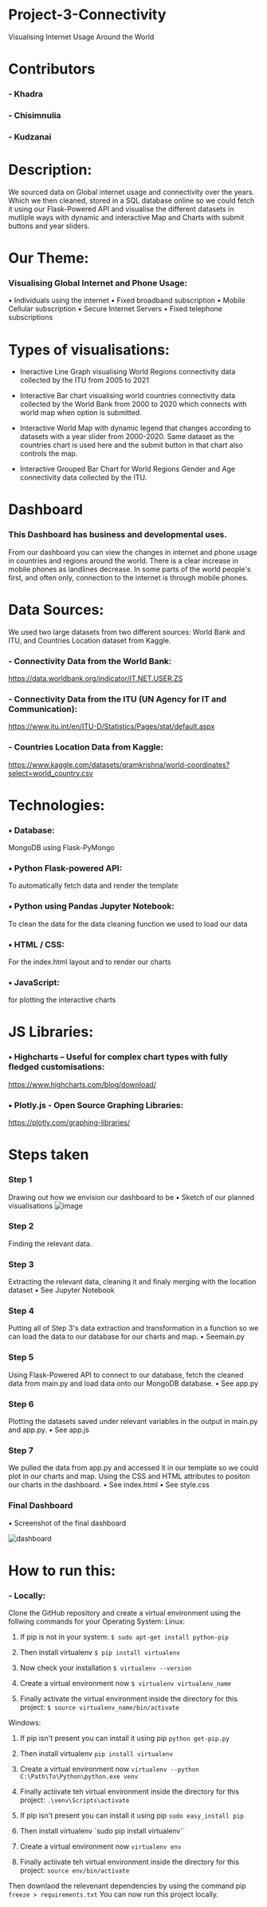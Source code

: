 # Project-3-Connectivity
Visualising Internet Usage Around the World

# Contributors
### - Khadra
### - Chisimnulia
### - Kudzanai 


# Description:

We sourced data on Global internet usage and connectivity over the years. Which we then cleaned, stored in a  SQL database online so we could fetch it using our Flask-Powered API and visualise the different datasets in mutliple ways with dynamic and interactive Map and Charts with submit buttons and year sliders. 

#	Our Theme: 
### Visualising Global Internet and Phone Usage:

•	Individuals using the internet 
•	Fixed broadband subscription
•	Mobile Cellular subscription 
•	Secure Internet Servers
•	Fixed telephone subscriptions

# Types of visualisations:

- Ineractive Line Graph visualising World Regions connectivity data collected by the ITU from 2005 to 2021

- Interactive Bar chart visualising world countries connectivity data collected by the World Bank from 2000 to 2020 which connects with world map when option is submitted.

- Interactive World Map with dynamic legend that changes according to datasets with a year slider from 2000-2020. Same dataset as the countries chart is used here and the submit button in that chart also controls the map.

- Interactive Grouped Bar Chart for World Regions Gender and Age connectivity data collected by the ITU.

# Dashboard
### This Dashboard has business and developmental uses.
From our dashboard you can view the changes in internet and phone usage in countries and regions around the world. There is a clear increase in mobile phones as landlines decrease. In some parts of the world people's first, and often only, connection to the internet is through mobile phones. 



# Data Sources:
We used two large datasets from two different sources: World Bank and ITU, and Countries Location dataset from Kaggle.

### - Connectivity Data from the World Bank: 
https://data.worldbank.org/indicator/IT.NET.USER.ZS

### - Connectivity Data from the ITU (UN Agency for IT and Communication): 
https://www.itu.int/en/ITU-D/Statistics/Pages/stat/default.aspx

### - Countries Location Data from Kaggle: 
https://www.kaggle.com/datasets/qramkrishna/world-coordinates?select=world_country.csv




# Technologies:
### •	Database: 
MongoDB using Flask-PyMongo 

### •	Python Flask-powered API:
To automatically fetch data and render the template

### •	Python using Pandas Jupyter Notebook:
To clean the data for the data cleaning function we used to load our data

### •	HTML / CSS:
For the index.html layout and to render our charts

### •	JavaScript:
for plotting the interactive charts

# JS Libraries:
### •	Highcharts – Useful for complex chart types with fully fledged customisations:
https://www.highcharts.com/blog/download/

### •	Plotly.js - Open Source Graphing Libraries:
https://plotly.com/graphing-libraries/ 



# Steps taken 
### Step 1

Drawing out how we envision our dashboard to be
•	Sketch of our planned visualisations
![image](https://user-images.githubusercontent.com/67019030/177653668-49bde6f8-7cb4-43da-b0ee-0020d264505d.jpeg)


### Step 2
Finding the relevant data.

### Step 3
Extracting the relevant data, cleaning it and finaly merging with the location dataset 
•	See Jupyter Notebook

### Step 4
Putting all of Step 3's data extraction and transformation in a function so we can load the data to our database for our charts and map.
•	Seemain.py

### Step 5

Using Flask-Powered API to connect to our database, fetch the cleaned data from main.py and load data onto our MongoDB database.
•	See app.py

### Step 6
Plotting the datasets saved under relevant variables in the output in main.py and app.py.
•	See app.js

### Step 7
We pulled the data from app.py and accessed it in our template so we could plot in our charts and map. Using the CSS and HTML attributes to positon our charts in the dashboard.
•	See index.html
•	See style.css

### Final Dashboard
•	Screenshot of the final dashboard

![dashboard](https://user-images.githubusercontent.com/67019030/177653123-feb85636-1ee5-4746-a658-58879d3c91a8.png)



# How to run this:
### - Locally:
Clone the GitHub repository and create a virtual environment using the follwing commands for your Operating System:
Linux:
1. If pip is not in your system:
`$ sudo apt-get install python-pip`

2. Then install virtualenv
`$ pip install virtualenv`

3. Now check your installation
`$ virtualenv --version`

4. Create a virtual environment now
`$ virtualenv virtualenv_name`

5. Finally activate the virtual environment inside the directory for this project:
`$ source virtualenv_name/bin/activate`

Windows:

1. If pip isn't present you can install it using pip
`python get-pip.py`

2. Then install virtualenv
`pip install virtualenv`

3. Create a virtual environment now
`virtualenv --python C:\Path\To\Python\python.exe venv`

4. Finally actiivate teh virtual environment inside the directory for this project:
`.\venv\Scripts\activate`


1. If pip isn't present you can install it using pip
`sudo easy_install pip`

2. Then install virtualenv
`sudo pip install virtualenv``

3. Create a virtual environment now
`virtualenv env`

4. Finally actiivate teh virtual environment inside the directory for this project:
`source env/bin/activate`

Then downlaod the relevenant dependencies by using the command pip `freeze > requirements.txt`
You can now run this project locally.

